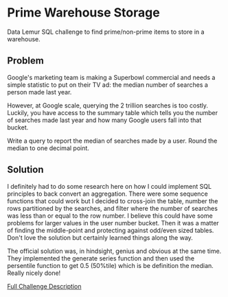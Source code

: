 # Prime Warehouse Storage

Data Lemur SQL challenge to find prime/non-prime items to store in a warehouse.

## Problem

Google's marketing team is making a Superbowl commercial and needs a simple statistic to put on their TV ad: the median number of searches a person made last year.

However, at Google scale, querying the 2 trillion searches is too costly. Luckily, you have access to the summary table which tells you the number of searches made last year and how many Google users fall into that bucket.

Write a query to report the median of searches made by a user. Round the median to one decimal point.

## Solution

I definitely had to do some research here on how I could implement SQL principles to back convert an aggregation. There were some sequence functions that could work but I decided to cross-join the table, number the rows partitioned by the searches, and filter where the number of searches was less than or equal to the row number. I believe this could have some problems for larger values in the user number bucket. Then it was a matter of finding the middle-point and protecting against odd/even sized tables. Don't love the solution but certainly learned things along the way.

The official solution was, in hindsight, genius and obvious at the same time. They implemented the generate series function and then used the persentile function to get 0.5 (50%tile) which is be definition the median. Really nicely done!

[Full Challenge Description](https://datalemur.com/questions/median-search-freq)